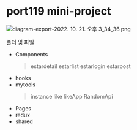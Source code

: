 # port119 mini-project

![diagram-export-2022. 10. 21. 오후 3_34_36.png](https://s3-us-west-2.amazonaws.com/secure.notion-static.com/56cec6d8-e342-4556-9563-2a806f93de72/diagram-export-2022._10._21._%EC%98%A4%ED%9B%84_3_34_36.png)

폴더 및 파일

- Components
  > estardetail
  > estarlist
  > estarlogin
  > estarpost
- hooks
- mytools
  > instance
  > like
  > likeApp
  > RandomApi
- Pages
- redux
- shared
